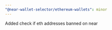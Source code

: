 ```yaml
---
"@near-wallet-selector/ethereum-wallets": minor
---
```


Added check if eth addresses banned on near
